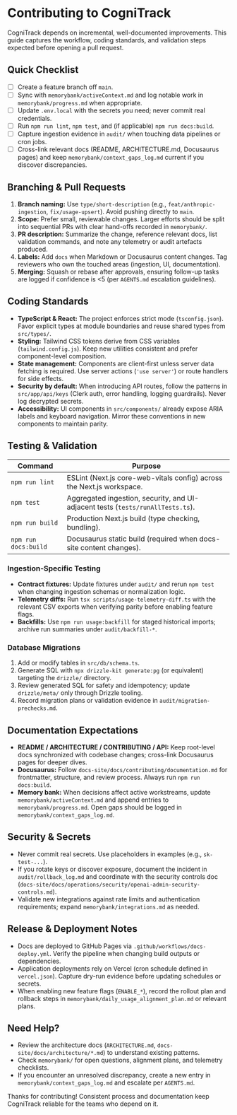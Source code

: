 # Contributing to CogniTrack

CogniTrack depends on incremental, well-documented improvements. This guide captures the workflow, coding standards, and validation steps expected before opening a pull request.

## Quick Checklist

- [ ] Create a feature branch off `main`.
- [ ] Sync with `memorybank/activeContext.md` and log notable work in `memorybank/progress.md` when appropriate.
- [ ] Update `.env.local` with the secrets you need; never commit real credentials.
- [ ] Run `npm run lint`, `npm test`, and (if applicable) `npm run docs:build`.
- [ ] Capture ingestion evidence in `audit/` when touching data pipelines or cron jobs.
- [ ] Cross-link relevant docs (README, ARCHITECTURE.md, Docusaurus pages) and keep `memorybank/context_gaps_log.md` current if you discover discrepancies.

## Branching & Pull Requests

1. **Branch naming:** Use `type/short-description` (e.g., `feat/anthropic-ingestion`, `fix/usage-upsert`). Avoid pushing directly to `main`.
2. **Scope:** Prefer small, reviewable changes. Larger efforts should be split into sequential PRs with clear hand-offs recorded in `memorybank/`.
3. **PR description:** Summarize the change, reference relevant docs, list validation commands, and note any telemetry or audit artefacts produced.
4. **Labels:** Add `docs` when Markdown or Docusaurus content changes. Tag reviewers who own the touched areas (ingestion, UI, documentation).
5. **Merging:** Squash or rebase after approvals, ensuring follow-up tasks are logged if confidence is <5 (per `AGENTS.md` escalation guidelines).

## Coding Standards

- **TypeScript & React:** The project enforces strict mode (`tsconfig.json`). Favor explicit types at module boundaries and reuse shared types from `src/types/`.
- **Styling:** Tailwind CSS tokens derive from CSS variables (`tailwind.config.js`). Keep new utilities consistent and prefer component-level composition.
- **State management:** Components are client-first unless server data fetching is required. Use server actions (`'use server'`) or route handlers for side effects.
- **Security by default:** When introducing API routes, follow the patterns in `src/app/api/keys` (Clerk auth, error handling, logging guardrails). Never log decrypted secrets.
- **Accessibility:** UI components in `src/components/` already expose ARIA labels and keyboard navigation. Mirror these conventions in new components to maintain parity.

## Testing & Validation

| Command | Purpose |
| --- | --- |
| `npm run lint` | ESLint (Next.js core-web-vitals config) across the Next.js workspace. |
| `npm test` | Aggregated ingestion, security, and UI-adjacent tests (`tests/runAllTests.ts`). |
| `npm run build` | Production Next.js build (type checking, bundling). |
| `npm run docs:build` | Docusaurus static build (required when docs-site content changes). |

### Ingestion-Specific Testing

- **Contract fixtures:** Update fixtures under `audit/` and rerun `npm test` when changing ingestion schemas or normalization logic.
- **Telemetry diffs:** Run `tsx scripts/usage-telemetry-diff.ts` with the relevant CSV exports when verifying parity before enabling feature flags.
- **Backfills:** Use `npm run usage:backfill` for staged historical imports; archive run summaries under `audit/backfill-*`.

### Database Migrations

1. Add or modify tables in `src/db/schema.ts`.
2. Generate SQL with `npx drizzle-kit generate:pg` (or equivalent) targeting the `drizzle/` directory.
3. Review generated SQL for safety and idempotency; update `drizzle/meta/` only through Drizzle tooling.
4. Record migration plans or validation evidence in `audit/migration-prechecks.md`.

## Documentation Expectations

- **README / ARCHITECTURE / CONTRIBUTING / API:** Keep root-level docs synchronized with codebase changes; cross-link Docusaurus pages for deeper dives.
- **Docusaurus:** Follow `docs-site/docs/contributing/documentation.md` for frontmatter, structure, and review process. Always run `npm run docs:build`.
- **Memory bank:** When decisions affect active workstreams, update `memorybank/activeContext.md` and append entries to `memorybank/progress.md`. Open gaps should be logged in `memorybank/context_gaps_log.md`.

## Security & Secrets

- Never commit real secrets. Use placeholders in examples (e.g., `sk-test-...`).
- If you rotate keys or discover exposure, document the incident in `audit/rollback_log.md` and coordinate with the security controls doc (`docs-site/docs/operations/security/openai-admin-security-controls.md`).
- Validate new integrations against rate limits and authentication requirements; expand `memorybank/integrations.md` as needed.

## Release & Deployment Notes

- Docs are deployed to GitHub Pages via `.github/workflows/docs-deploy.yml`. Verify the pipeline when changing build outputs or dependencies.
- Application deployments rely on Vercel (cron schedule defined in `vercel.json`). Capture dry-run evidence before updating schedules or secrets.
- When enabling new feature flags (`ENABLE_*`), record the rollout plan and rollback steps in `memorybank/daily_usage_alignment_plan.md` or relevant plans.

## Need Help?

- Review the architecture docs (`ARCHITECTURE.md`, `docs-site/docs/architecture/*.md`) to understand existing patterns.
- Check `memorybank/` for open questions, alignment plans, and telemetry checklists.
- If you encounter an unresolved discrepancy, create a new entry in `memorybank/context_gaps_log.md` and escalate per `AGENTS.md`.

Thanks for contributing! Consistent process and documentation keep CogniTrack reliable for the teams who depend on it.
